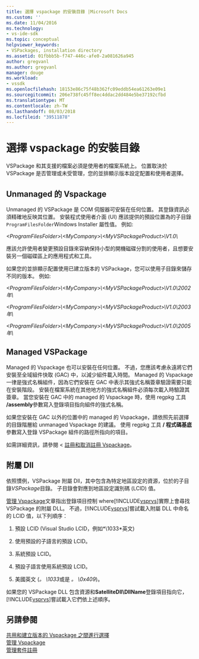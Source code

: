 ```yaml
---
title: 選擇 vspackage 的安裝目錄 |Microsoft Docs
ms.custom: ''
ms.date: 11/04/2016
ms.technology:
- vs-ide-sdk
ms.topic: conceptual
helpviewer_keywords:
- VSPackages, installation directory
ms.assetid: 01fbbb5b-f747-446c-afe0-2a081626a945
author: gregvanl
ms.author: gregvanl
manager: douge
ms.workload:
- vssdk
ms.openlocfilehash: 18153e86c75f48b362fc09eddb54ea61263e09e1
ms.sourcegitcommit: 206e738fc45ff8ec4ddac2dd484e5be37192cfbd
ms.translationtype: MT
ms.contentlocale: zh-TW
ms.lasthandoff: 08/03/2018
ms.locfileid: "39511878"
---
```

# <a name="choose-the-installation-directory-for-a-vspackage"></a>選擇 vspackage 的安裝目錄
VSPackage 和其支援的檔案必須是使用者的檔案系統上。 位置取決於 VSPackage 是否管理或未受管理，您的並排顯示版本設定配置和使用者選擇。  
  
## <a name="unmanaged-vspackages"></a>Unmanaged 的 Vspackage  
 Unmanaged 的 VSPackage 是 COM 伺服器可安裝在任何位置。 其登錄資訊必須精確地反映其位置。 安裝程式使用者介面 (UI) 應該提供的預設位置為的子目錄`ProgramFilesFolder`Windows Installer 屬性值。 例如:   
  
*&lt;ProgramFilesFolder&gt;\\&lt;MyCompany&gt;\\&lt;MyVSPackageProduct&gt;\V1.0\\*
  
 應該允許使用者變更預設目錄來容納保持小型的開機磁碟分割的使用者，且想要安裝另一個磁碟區上的應用程式和工具。  
  
 如果您的並排顯示配置使用已建立版本的 VSPackage，您可以使用子目錄來儲存不同的版本。 例如: 

 *&lt;ProgramFilesFolder&gt;\\&lt;MyCompany&gt;\\&lt;MyVSPackageProduct&gt;\\V1.0\\2002年\\*
  
 *&lt;ProgramFilesFolder&gt;\\&lt;MyCompany&gt;\\&lt;MyVSPackageProduct&gt;\\V1.0\\2003年\\*
  
 *&lt;ProgramFilesFolder&gt;\\&lt;MyCompany&gt;\\&lt;MyVSPackageProduct&gt;\\V1.0\\2005年\\*
  
## <a name="managed-vspackages"></a>Managed VSPackage  
 Managed 的 Vspackage 也可以安裝在任何位置。 不過，您應該考慮永遠將它們安裝至全域組件快取 (GAC) 中，以減少組件載入時間。 Managed 的 Vspackage 一律是強式名稱組件，因為它們安裝在 GAC 中表示其強式名稱簽章驗證需要只能在安裝階段。 安裝在檔案系統在其他地方的強式名稱組件必須每次載入時驗證其簽章。 當您安裝在 GAC 中的 managed 的 Vspackage 時，使用 regpkg 工具 **/assembly**參數寫入登錄項目指向組件的強式名稱。  
  
 如果您安裝在 GAC 以外的位置中的 managed 的 Vspackage，請依照先前選擇的目錄階層給 unmanaged Vspackage 的建議。 使用 regpkg 工具 **/ 程式碼基底**參數寫入登錄 VSPackage 組件的路徑所指向的項目。  
  
 如需詳細資訊，請參閱 <<c0> [ 註冊和取消註冊 Vspackage](../../extensibility/registering-and-unregistering-vspackages.md)。  
  
## <a name="satellite-dlls"></a>附屬 Dll  
 依照慣例，VSPackage 附屬 Dll，其中包含為特定地區設定的資源，位於的子目錄*VSPackage*目錄。 子目錄會對應到地區設定識別碼 (LCID) 值。  
  
 [管理 Vspackage](../../extensibility/managing-vspackages.md)文章指出登錄項目控制 where[!INCLUDE[vsprvs](../../code-quality/includes/vsprvs_md.md)]實際上會尋找 VSPackage 的附屬 DLL。 不過，[!INCLUDE[vsprvs](../../code-quality/includes/vsprvs_md.md)]嘗試載入附屬 DLL 中命名的 LCID 值，以下列順序：  
  
1.  預設 LCID (Visual Studio LCID，例如*\1033*英文)  
  
2.  使用預設的子語言的預設 LCID。  
  
3.  系統預設 LCID。  
  
4.  預設子語言使用系統預設 LCID。  
  
5.  美國英文 (*。 \1033*或是 *。 \0x409*)。  
  

如果您的 VSPackage DLL 包含資源和**SatelliteDll\DllName**登錄項目指向它，[!INCLUDE[vsprvs](../../code-quality/includes/vsprvs_md.md)]嘗試載入它們依上述順序。  
  
## <a name="see-also"></a>另請參閱  
 [共用和建立版本的 Vspackage 之間進行選擇](../../extensibility/choosing-between-shared-and-versioned-vspackages.md)   
 [管理 Vspackage](../../extensibility/managing-vspackages.md)   
 [管理套件註冊](http://msdn.microsoft.com/en-us/f69e0ea3-6a92-4639-8ca9-4c9c210e58a1)